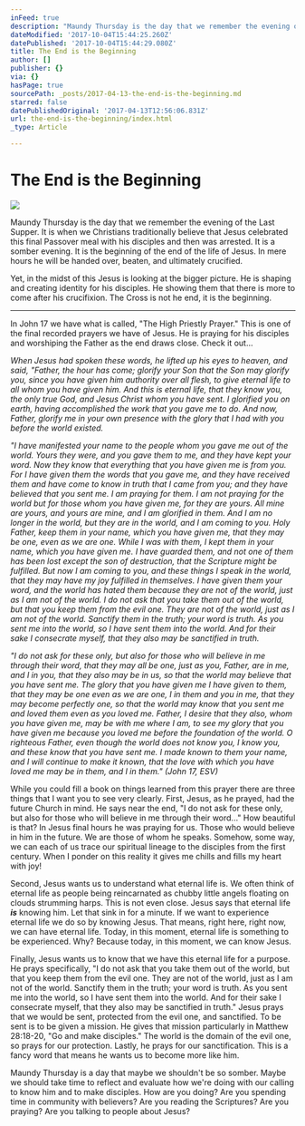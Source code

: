 ```yaml
---
inFeed: true
description: "Maundy Thursday is the day that we remember the evening of the Last Supper. It is when we Christians traditionally believe that Jesus celebrated this final Passover meal with his disciples and then was arrested. It is a somber evening. It is the beginning of the end of the life of Jesus. In mere hours he will be handed over, beaten, and ultimately crucified.\_"
dateModified: '2017-10-04T15:44:25.260Z'
datePublished: '2017-10-04T15:44:29.080Z'
title: The End is the Beginning
author: []
publisher: {}
via: {}
hasPage: true
sourcePath: _posts/2017-04-13-the-end-is-the-beginning.md
starred: false
datePublishedOriginal: '2017-04-13T12:56:06.831Z'
url: the-end-is-the-beginning/index.html
_type: Article

---
```

# The End is the Beginning
![](https://imgflo.herokuapp.com/graph/2b2431f8e7ba7b0/533b93771ebc01add9cf339ae1c27199/croprotate.jpg?cropheight=2209&cropwidth=3321&degrees=0&input=https%3A%2F%2Fthe-grid-user-content.s3-us-west-2.amazonaws.com%2Fbd1baf40-4db4-4356-8e9b-33ec99a31335.jpg&x=0&y=0)

Maundy Thursday is the day that we remember the evening of the Last Supper. It is when we Christians traditionally believe that Jesus celebrated this final Passover meal with his disciples and then was arrested. It is a somber evening. It is the beginning of the end of the life of Jesus. In mere hours he will be handed over, beaten, and ultimately crucified. 

Yet, in the midst of this Jesus is looking at the bigger picture. He is shaping and creating identity for his disciples. He showing them that there is more to come after his crucifixion. The Cross is not he end, it is the beginning. 

---

In John 17 we have what is called, "The High Priestly Prayer." This is one of the final recorded prayers we have of Jesus. He is praying for his disciples and worshiping the Father as the end draws close. Check it out...

_When Jesus had spoken these words, he lifted up his eyes to heaven, and said, "Father, the hour has come; glorify your Son that the Son may glorify you, since you have given him authority over all flesh, to give eternal life to all whom you have given him. And this is eternal life, that they know you, the only true God, and Jesus Christ whom you have sent. I glorified you on earth, having accomplished the work that you gave me to do. And now, Father, glorify me in your own presence with the glory that I had with you before the world existed._

_"I have manifested your name to the people whom you gave me out of the world. Yours they were, and you gave them to me, and they have kept your word. Now they know that everything that you have given me is from you. For I have given them the words that you gave me, and they have received them and have come to know in truth that I came from you; and they have believed that you sent me. I am praying for them. I am not praying for the world but for those whom you have given me, for they are yours. All mine are yours, and yours are mine, and I am glorified in them. And I am no longer in the world, but they are in the world, and I am coming to you. Holy Father, keep them in your name, which you have given me, that they may be one, even as we are one. While I was with them, I kept them in your name, which you have given me. I have guarded them, and not one of them has been lost except the son of destruction, that the Scripture might be fulfilled. But now I am coming to you, and these things I speak in the world, that they may have my joy fulfilled in themselves. I have given them your word, and the world has hated them because they are not of the world, just as I am not of the world. I do not ask that you take them out of the world, but that you keep them from the evil one. They are not of the world, just as I am not of the world. Sanctify them in the truth; your word is truth. As you sent me into the world, so I have sent them into the world. And for their sake I consecrate myself, that they also may be sanctified in truth._

_"I do not ask for these only, but also for those who will believe in me through their word, that they may all be one, just as you, Father, are in me, and I in you, that they also may be in us, so that the world may believe that you have sent me. The glory that you have given me I have given to them, that they may be one even as we are one, I in them and you in me, that they may become perfectly one, so that the world may know that you sent me and loved them even as you loved me. Father, I desire that they also, whom you have given me, may be with me where I am, to see my glory that you have given me because you loved me before the foundation of the world. O righteous Father, even though the world does not know you, I know you, and these know that you have sent me. I made known to them your name, and I will continue to make it known, that the love with which you have loved me may be in them, and I in them." (John 17, ESV)_

While you could fill a book on things learned from this prayer there are three things that I want you to see very clearly. First, Jesus, as he prayed, had the future Church in mind. He says near the end, "I do not ask for these only, but also for those who will believe in me through their word..." How beautiful is that? In Jesus final hours he was praying for us. Those who would believe in him in the future. We are those of whom he speaks. Somehow, some way, we can each of us trace our spiritual lineage to the disciples from the first century. When I ponder on this reality it gives me chills and fills my heart with joy!

Second, Jesus wants us to understand what eternal life is. We often think of eternal life as people being reincarnated as chubby little angels floating on clouds strumming harps. This is not even close. Jesus says that eternal life _**is**_ knowing him. Let that sink in for a minute. If we want to experience eternal life we do so by knowing Jesus. That means, right here, right now, we can have eternal life. Today, in this moment, eternal life is something to be experienced. Why? Because today, in this moment, we can know Jesus. 

Finally, Jesus wants us to know that we have this eternal life for a purpose. He prays specifically, "I do not ask that you take them out of the world, but that you keep them from the evil one. They are not of the world, just as I am not of the world. Sanctify them in the truth; your word is truth. As you sent me into the world, so I have sent them into the world. And for their sake I consecrate myself, that they also may be sanctified in truth." Jesus prays that we would be sent, protected from the evil one, and sanctified. To be sent is to be given a mission. He gives that mission particularly in Matthew 28:18-20, "Go and make disciples." The world is the domain of the evil one, so prays for our protection. Lastly, he prays for our sanctification. This is a fancy word that means he wants us to become more like him. 

Maundy Thursday is a day that maybe we shouldn't be so somber. Maybe we should take time to reflect and evaluate how we're doing with our calling to know him and to make disciples. How are you doing? Are you spending time in community with believers? Are you reading the Scriptures? Are you praying? Are you talking to people about Jesus?